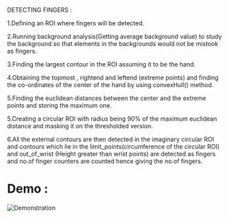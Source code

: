 
DETECTING FINGERS :

1.Defining an ROI where fingers will be detected.

2.Running background analysis(Getting average background value) to study the background so that elements in the backgrounds would not be mistook as fingers.

3.Finding the largest contour in the ROI assuming it to be the hand.

4.Obtaining the topmost , rightend and leftend (extreme points) and finding the co-ordinates of the center of the hand by using convexHull() method.

5.Finding the euclidean distances between the center and the extreme points and storing the maximum one.

5.Creating a circular ROI with radius being 90% of the maximum euclidean distance and masking it on the thresholded version.

6.All the external contours are then detected in the imaginary circular ROI and contours which lie in the limit_points(circumference of the circular ROI) and out_of_wrist (Height greater than wrist points) are detected as fingers and no.of finger counters are counted hence giving the no.of fingers.


# Demo :

![Demonstration](https://github.com/Prathyusha-Guduru/Data/blob/master/Finger%20Detection%20and%20Segmenting.gif)
